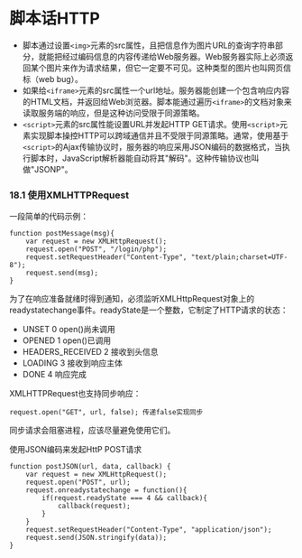 脚本话HTTP
=======

* 脚本通过设置`<img>`元素的src属性，且把信息作为图片URL的查询字符串部分，就能把经过编码信息的内容传递给Web服务器。Web服务器实际上必须返回某个图片来作为请求结果，但它一定要不可见。这种类型的图片也叫网页信标（web bug）。
* 如果给`<iframe>`元素的src属性一个url地址。服务器能创建一个包含响应内容的HTML文档，并返回给Web浏览器。脚本能通过遍历`<iframe>`的文档对象来读取服务端的响应，但是这种访问受限于同源策略。
* `<script>`元素的src属性能设置URL并发起HTTP GET请求。使用`<script>`元素实现脚本操控HTTP可以跨域通信并且不受限于同源策略。通常，使用基于`<script>`的Ajax传输协议时，服务器的响应采用JSON编码的数据格式，当执行脚本时，JavaScript解析器能自动将其"解码"。这种传输协议也叫做"JSONP"。

### 18.1 使用XMLHTTPRequest

一段简单的代码示例：
```
function postMessage(msg){
    var request = new XMLHttpRequest();
    request.open("POST", "/login/php");
    request.setRequestHeader("Content-Type", "text/plain;charset=UTF-8");
    request.send(msg);
}
```

为了在响应准备就绪时得到通知，必须监听XMLHttpRequest对象上的readystatechange事件。readyState是一个整数，它制定了HTTP请求的状态：

* UNSET             0   open()尚未调用
* OPENED            1   open()已调用
* HEADERS_RECEIVED  2   接收到头信息
* LOADING           3   接收到响应主体
* DONE              4   响应完成

XMLHTTPRequest也支持同步响应：
```
request.open("GET", url, false); 传递false实现同步
```
同步请求会阻塞进程，应该尽量避免使用它们。

使用JSON编码来发起HttP POST请求
```
function postJSON(url, data, callback) {
    var request = new XMLHttpRequest();
    request.open("POST", url);
    request.onreadystatechange = function(){
        if(request.readyState === 4 && callback){
            callback(request);
        }
    }
    request.setRequestHeader("Content-Type", "application/json");
    request.send(JSON.stringify(data));
}
```

